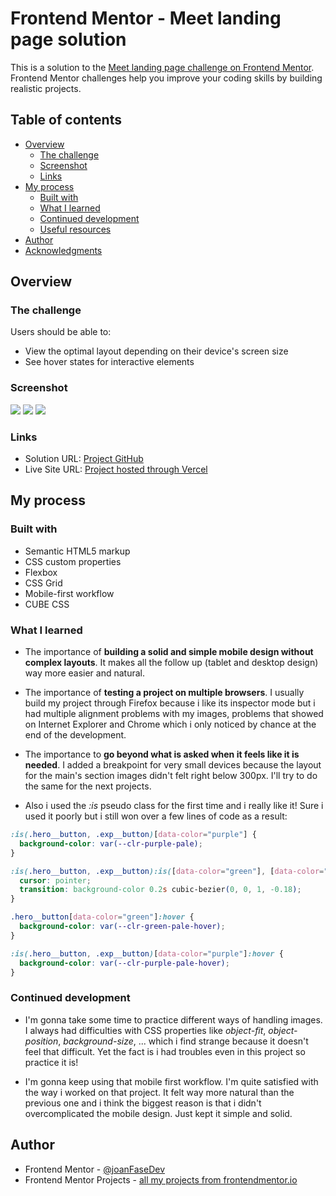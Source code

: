 # Frontend Mentor - Meet landing page solution

This is a solution to the [Meet landing page challenge on Frontend Mentor](https://www.frontendmentor.io/challenges/meet-landing-page-rbTDS6OUR). Frontend Mentor challenges help you improve your coding skills by building realistic projects.

## Table of contents

- [Overview](#overview)
  - [The challenge](#the-challenge)
  - [Screenshot](#screenshot)
  - [Links](#links)
- [My process](#my-process)
  - [Built with](#built-with)
  - [What I learned](#what-i-learned)
  - [Continued development](#continued-development)
  - [Useful resources](#useful-resources)
- [Author](#author)
- [Acknowledgments](#acknowledgments)

## Overview

### The challenge

Users should be able to:

- View the optimal layout depending on their device's screen size
- See hover states for interactive elements

### Screenshot

![](./screenshots/meet-landing-page-desktop.png)
![](./screenshots/meet-landing-page-tablet.png)
![](./screenshots/meet-landing-page-mobile.png)

### Links

- Solution URL: [Project GitHub](https://github.com/joanFaseDev/frontendmentor/tree/master/meet-landing-page)
- Live Site URL: [Project hosted through Vercel](https://meet-landing-page-pi.vercel.app/)

## My process

### Built with

- Semantic HTML5 markup
- CSS custom properties
- Flexbox
- CSS Grid
- Mobile-first workflow
- CUBE CSS

### What I learned

- The importance of **building a solid and simple mobile design without complex layouts**. It makes all the follow up (tablet and desktop design) way more easier and natural.

- The importance of **testing a project on multiple browsers**. I usually build my project through Firefox because i like its inspector mode but i had multiple alignment problems with my images, problems that showed on Internet Explorer and Chrome which i only noticed by chance at the end of the development.

- The importance to **go beyond what is asked when it feels like it is needed**. I added a breakpoint for very small devices because the layout for the main's section images didn't felt right below 300px. I'll try to do the same for the next projects.

- Also i used the _:is_ pseudo class for the first time and i really like it! Sure i used it poorly but i still won over a few lines of code as a result:

```css
:is(.hero__button, .exp__button)[data-color="purple"] {
  background-color: var(--clr-purple-pale);
}

:is(.hero__button, .exp__button):is([data-color="green"], [data-color="purple"]) {
  cursor: pointer;
  transition: background-color 0.2s cubic-bezier(0, 0, 1, -0.18);
}

.hero__button[data-color="green"]:hover {
  background-color: var(--clr-green-pale-hover);
}

:is(.hero__button, .exp__button)[data-color="purple"]:hover {
  background-color: var(--clr-purple-pale-hover);
}
```

### Continued development

- I'm gonna take some time to practice different ways of handling images. I always had difficulties with CSS properties like _object-fit_, _object-position_, _background-size_, ... which i find strange because it doesn't feel that difficult. Yet the fact is i had troubles even in this project so practice it is!

- I'm gonna keep using that mobile first workflow. I'm quite satisfied with the way i worked on that project. It felt way more natural than the previous one and i think the biggest reason is that i didn't overcomplicated the mobile design. Just kept it simple and solid.

## Author

- Frontend Mentor - [@joanFaseDev](https://www.frontendmentor.io/profile/joanFaseDev)
- Frontend Mentor Projects - [all my projects from frontendmentor.io](https://github.com/joanFaseDev/frontendmentor)
